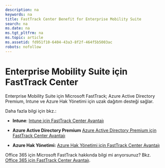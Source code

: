 ```yaml
---
description: na
keywords: na
title: FastTrack Center Benefit for Enterprise Mobility Suite
search: na
ms.date: na
ms.tgt_pltfrm: na
ms.topic: article
ms.assetid: fd951f10-6404-43a3-8f2f-464f5b5003ac
robots: nofollow
---
```

# Enterprise Mobility Suite i&#231;in FastTrack Center
Enterprise Mobility Suite için Microsoft FastTrack; Azure Active Directory Premium, Intune ve Azure Hak Yönetimi için uzak dağıtım desteği sağlar.

Daha fazla bilgi için bkz.:

-   **Intune**: [Intune için FastTrack Center Avantajı](../Topic/FastTrack_Center_Benefit_for_Intune.md)

-   **Azure Active Directory Premium**  [Azure Active Directory Premium için FastTrack Center Avantajı](../Topic/FastTrack_Center_Benefit_for_Azure_Active_Directory_Premium.md)

-   **Azure Hak Yönetimi:**  [Azure Hak Yönetimi için FastTrack Center Avantajı](../Topic/FastTrack_Center_Benefit_for_Azure_Rights_Management.md)

Office 365 için Microsoft FastTrack hakkında bilgi mi arıyorsunuz? Bkz. [Office 365 için FastTrack Center Avantajı](https://technet.microsoft.com/library/office-365-onboarding-benefit.aspx).

